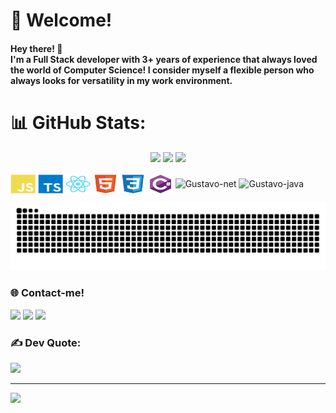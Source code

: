 # 💫 Welcome!
 <h4>Hey there! 👋<br>I'm a Full Stack developer with 3+ years of experience that always loved the world of Computer Science! I consider myself a flexible person who always looks for versatility in my work environment.</h4>

# 📊 GitHub Stats:
<div align="center">
<img height="150em" src="https://github-readme-stats.vercel.app/api?username=gustavobkrm&theme=nightowl&hide_border=false&include_all_commits=true&count_private=true">
<img height="150em" src="https://github-readme-streak-stats.herokuapp.com/?user=gustavobkrm&theme=nightowl&hide_border=false">
<img height="150em" src="https://github-readme-stats.vercel.app/api/top-langs/?username=gustavobkrm&theme=nightowl&hide_border=false&include_all_commits=true&count_private=true&layout=compact">
</div>

<div style="display: inline_block"><br>
  <img align="center" alt="Gustavo-Js" height="30" width="40" src="https://raw.githubusercontent.com/devicons/devicon/master/icons/javascript/javascript-plain.svg">
  <img align="center" alt="Gustavo-Ts" height="30" width="40" src="https://raw.githubusercontent.com/devicons/devicon/master/icons/typescript/typescript-plain.svg">
  <img align="center" alt="Gustavo-React" height="30" width="40" src="https://raw.githubusercontent.com/devicons/devicon/master/icons/react/react-original.svg">
  <img align="center" alt="Gustavo-HTML" height="30" width="40" src="https://raw.githubusercontent.com/devicons/devicon/master/icons/html5/html5-original.svg">
  <img align="center" alt="Gustavo-CSS" height="30" width="40" src="https://raw.githubusercontent.com/devicons/devicon/master/icons/css3/css3-original.svg">
  <img align="center" alt="Gustavo-Csharp" height="30" width="40" src="https://raw.githubusercontent.com/devicons/devicon/master/icons/csharp/csharp-original.svg">
  <img align="center" alt="Gustavo-net" height="30" width="40" src="https://cdn.jsdelivr.net/gh/devicons/devicon/icons/dotnetcore/dotnetcore-original.svg">
  <img align="center" alt="Gustavo-java" height="30" width="40"src="https://cdn.jsdelivr.net/gh/devicons/devicon/icons/java/java-original.svg" />
</div>


![Snake animation](https://github.com/gustavobkrm/gustavobkrm/blob/output/github-contribution-grid-snake.svg)

### 🌐 Contact-me!
<div> 
  <a href="https://instagram.com/britoritou" target="_blank"><img src="https://img.shields.io/badge/-Instagram-%23E4405F?style=for-the-badge&logo=instagram&logoColor=white" target="_blank"></a>
  <a href = "mailto:gustavobkrm@gmail.com"><img src="https://img.shields.io/badge/-Gmail-%23333?style=for-the-badge&logo=gmail&logoColor=white" target="_blank"></a>
  <a href="https://www.linkedin.com/in/gustavobkrm" target="_blank"><img src="https://img.shields.io/badge/-LinkedIn-%230077B5?style=for-the-badge&logo=linkedin&logoColor=white" target="_blank"></a> 
  
</div>


### ✍️ Dev Quote:
![](https://quotes-github-readme.vercel.app/api?type=horizontal&theme=tokyonight)


---
[![](https://visitcount.itsvg.in/api?id=gustavobkrm&icon=0&color=0)](https://visitcount.itsvg.in)

<!-- Proudly created with GPRM ( https://gprm.itsvg.in ) -->
